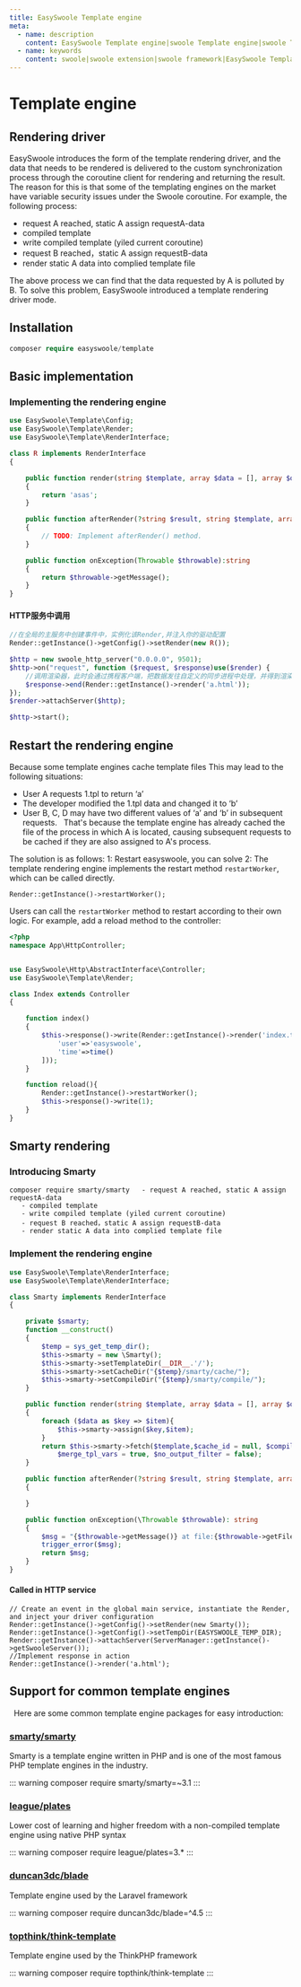 ```yaml
---
title: EasySwoole Template engine
meta:
  - name: description
    content: EasySwoole Template engine|swoole Template engine|swoole Template rendering
  - name: keywords
    content: swoole|swoole extension|swoole framework|EasySwoole Template engine|swoole Template engine|swoole Template rendering
---
```


# Template engine
## Rendering driver
   EasySwoole introduces the form of the template rendering driver, and the data that needs to be rendered is delivered to the custom synchronization process through the coroutine client for rendering and returning the result. The reason for this is that some of the templating engines on the market have variable security issues under the Swoole coroutine. For example, the following process:
   
   - request A reached, static A assign requestA-data
   - compiled template 
   - write compiled template (yiled current coroutine)
   - request B reached，static A assign requestB-data
   - render static A data into complied template file
   
   The above process we can find that the data requested by A is polluted by B. To solve this problem, EasySwoole introduced a template rendering driver mode.

## Installation
```php
composer require easyswoole/template
```    

## Basic implementation
### Implementing the rendering engine
```php
use EasySwoole\Template\Config;
use EasySwoole\Template\Render;
use EasySwoole\Template\RenderInterface;

class R implements RenderInterface
{

    public function render(string $template, array $data = [], array $options = []):?string
    {
        return 'asas';
    }

    public function afterRender(?string $result, string $template, array $data = [], array $options = [])
    {
        // TODO: Implement afterRender() method.
    }

    public function onException(Throwable $throwable):string
    {
        return $throwable->getMessage();
    }
}

```  

#### HTTP服务中调用
```php
//在全局的主服务中创建事件中，实例化该Render,并注入你的驱动配置
Render::getInstance()->getConfig()->setRender(new R());

$http = new swoole_http_server("0.0.0.0", 9501);
$http->on("request", function ($request, $response)use($render) {
    //调用渲染器，此时会通过携程客户端，把数据发往自定义的同步进程中处理，并得到渲染结果
    $response->end(Render::getInstance()->render('a.html'));
});
$render->attachServer($http);

$http->start();
```

## Restart the rendering engine
Because some template engines cache template files
This may lead to the following situations:
 * User A requests 1.tpl to return ‘a’
 * The developer modified the 1.tpl data and changed it to ‘b’
 * User B, C, D may have two different values of ‘a’ and ‘b’ in subsequent requests.
 
That's because the template engine has already cached the file of the process in which A is located, causing subsequent requests to be cached if they are also assigned to A's process.

The solution is as follows:
1: Restart easyswoole, you can solve
2: The template rendering engine implements the restart method `restartWorker`, which can be called directly.

````
Render::getInstance()->restartWorker();
````
Users can call the `restartWorker` method to restart according to their own logic.
For example, add a reload method to the controller:
````php
<?php
namespace App\HttpController;


use EasySwoole\Http\AbstractInterface\Controller;
use EasySwoole\Template\Render;

class Index extends Controller
{

    function index()
    {
        $this->response()->write(Render::getInstance()->render('index.tpl',[
            'user'=>'easyswoole',
            'time'=>time()
        ]));
    }

    function reload(){
        Render::getInstance()->restartWorker();
        $this->response()->write(1);
    }
}
````






## Smarty rendering
### Introducing Smarty
```
composer require smarty/smarty   - request A reached, static A assign requestA-data
   - compiled template 
   - write compiled template (yiled current coroutine)
   - request B reached，static A assign requestB-data
   - render static A data into complied template file

```

### Implement the rendering engine
```php
use EasySwoole\Template\RenderInterface;
use EasySwoole\Template\RenderInterface;

class Smarty implements RenderInterface
{

    private $smarty;
    function __construct()
    {
        $temp = sys_get_temp_dir();
        $this->smarty = new \Smarty();
        $this->smarty->setTemplateDir(__DIR__.'/');
        $this->smarty->setCacheDir("{$temp}/smarty/cache/");
        $this->smarty->setCompileDir("{$temp}/smarty/compile/");
    }

    public function render(string $template, array $data = [], array $options = []): ?string
    {
        foreach ($data as $key => $item){
            $this->smarty->assign($key,$item);
        }
        return $this->smarty->fetch($template,$cache_id = null, $compile_id = null, $parent = null, $display = false,
            $merge_tpl_vars = true, $no_output_filter = false);
    }

    public function afterRender(?string $result, string $template, array $data = [], array $options = [])
    {

    }

    public function onException(\Throwable $throwable): string
    {
        $msg = "{$throwable->getMessage()} at file:{$throwable->getFile()} line:{$throwable->getLine()}";
        trigger_error($msg);
        return $msg;
    }
}
```


#### Called in HTTP service
```
// Create an event in the global main service, instantiate the Render, and inject your driver configuration
Render::getInstance()->getConfig()->setRender(new Smarty());
Render::getInstance()->getConfig()->setTempDir(EASYSWOOLE_TEMP_DIR);
Render::getInstance()->attachServer(ServerManager::getInstance()->getSwooleServer());
//Implement response in action
Render::getInstance()->render('a.html');

```
 
## Support for common template engines
    
   Here are some common template engine packages for easy introduction:
 
### [smarty/smarty](https://github.com/smarty-php/smarty)
 
Smarty is a template engine written in PHP and is one of the most famous PHP template engines in the industry.
 

::: warning 
composer require smarty/smarty=~3.1
:::

 
 
### [league/plates](https://github.com/thephpleague/plates)
 
Lower cost of learning and higher freedom with a non-compiled template engine using native PHP syntax
 

::: warning 
composer require league/plates=3.*
:::

 
### [duncan3dc/blade](https://github.com/duncan3dc/blade)
 
Template engine used by the Laravel framework
 

::: warning 
composer require duncan3dc/blade=^4.5
:::

 
### [topthink/think-template](https://github.com/top-think/think-template)
 
Template engine used by the ThinkPHP framework
 

::: warning 
 composer require topthink/think-template
:::
